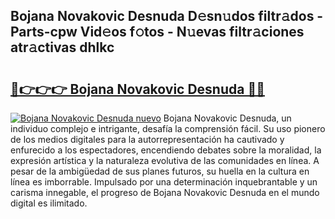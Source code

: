 ## Bojana Novakovic Desnuda D𝚎sn𝚞dos filtr𝚊dos - Parts-cpw Vid𝚎os f𝚘tos - N𝚞evas filtr𝚊ciones atr𝚊ctivas dhlkc

# <h2><a href="http://mb2e8yc.tromn.icu/?c=Bojana+Novakovic+Desnuda">🔗👉👉👉 Bojana Novakovic Desnuda 🔗🔗</a></h2>

[![Bojana Novakovic Desnuda nuevo](https://i.imgur.com/pEAQMta.gif)](http://mb2e8yc.tromn.icu/?c=Bojana+Novakovic+Desnuda)
Bojana Novakovic Desnuda, un individuo complejo e intrigante, desafía la comprensión fácil. Su uso pionero de los medios digitales para la autorrepresentación ha cautivado y enfurecido a los espectadores, encendiendo debates sobre la moralidad, la expresión artística y la naturaleza evolutiva de las comunidades en línea. A pesar de la ambigüedad de sus planes futuros, su huella en la cultura en línea es imborrable. Impulsado por una determinación inquebrantable y un carisma innegable, el progreso de Bojana Novakovic Desnuda en el mundo digital es ilimitado.
